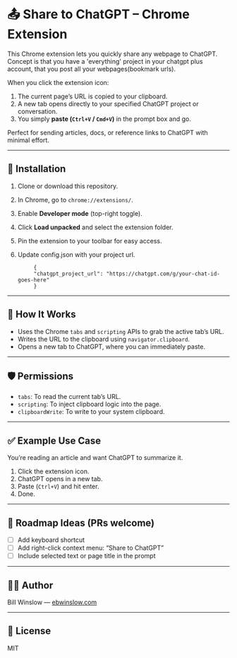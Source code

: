 # 📤 Share to ChatGPT – Chrome Extension

This Chrome extension lets you quickly share any webpage to ChatGPT. Concept is that you have a 'everything' project in your chatgpt plus account, that you post all your webpages(bookmark urls). 

When you click the extension icon:

1. The current page’s URL is copied to your clipboard.
2. A new tab opens directly to your specified ChatGPT project or conversation.
3. You simply **paste (`Ctrl+V` / `Cmd+V`)** in the prompt box and go.

Perfect for sending articles, docs, or reference links to ChatGPT with minimal effort.

---

## 🔧 Installation

1. Clone or download this repository.
2. In Chrome, go to `chrome://extensions/`.
3. Enable **Developer mode** (top-right toggle).
4. Click **Load unpacked** and select the extension folder.
5. Pin the extension to your toolbar for easy access.
6. Update config.json with your project url.

            {
            "chatgpt_project_url": "https://chatgpt.com/g/your-chat-id-goes-here"
            }


---

## 🧠 How It Works

- Uses the Chrome `tabs` and `scripting` APIs to grab the active tab’s URL.
- Writes the URL to the clipboard using `navigator.clipboard`.
- Opens a new tab to ChatGPT, where you can immediately paste.

---

## 🛡️ Permissions

- `tabs`: To read the current tab’s URL.
- `scripting`: To inject clipboard logic into the page.
- `clipboardWrite`: To write to your system clipboard.

---

## ✅ Example Use Case

You’re reading an article and want ChatGPT to summarize it.

1. Click the extension icon.
2. ChatGPT opens in a new tab.
3. Paste (`Ctrl+V`) and hit enter.
4. Done.

---

## 📌 Roadmap Ideas (PRs welcome)

- [ ] Add keyboard shortcut
- [ ] Add right-click context menu: “Share to ChatGPT”
- [ ] Include selected text or page title in the prompt

---

## 🧑‍💻 Author

Bill Winslow — [ebwinslow.com](https://ebwinslow.com)

---

## 📜 License

MIT
